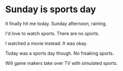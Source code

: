 # Sunday is sports day
It finally hit me today. Sunday afternoon, raining. 

I'd love to watch sports. There are no sports.

I watched a movie instead. It was okay. 

Today was a sports day though. No freaking sports.

Will game makers take over TV with simulated sports.

